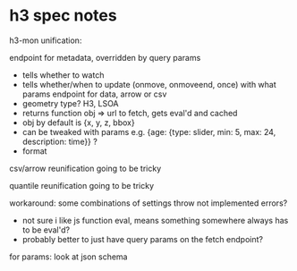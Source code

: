 # h3 spec notes


h3-mon unification:

endpoint for metadata, overridden by query params
- tells whether to watch
- tells whether/when to update (onmove, onmoveend, once) with what params
endpoint for data, arrow or csv
- geometry type? H3, LSOA
- returns function obj => url to fetch, gets eval'd and cached
- obj by default is {x, y, z, bbox}
- can be tweaked with params e.g. {age: {type: slider, min: 5, max: 24, description: time}} ?
- format

csv/arrow reunification going to be tricky

quantile reunification going to be tricky

workaround: some combinations of settings throw not implemented errors?



- not sure i like js function eval, means something somewhere always has to be eval'd?
- probably better to just have query params on the fetch endpoint?

for params: look at json schema
